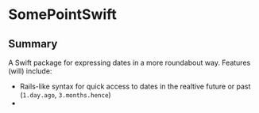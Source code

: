 # SomePointSwift

## Summary

A Swift package for expressing dates in a more roundabout way. Features (will) include:

 * Rails-like syntax for quick access to dates in the realtive future or past (`1.day.ago`, `3.months.hence`)
 * 
